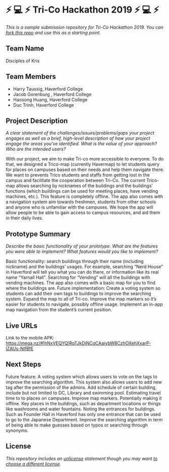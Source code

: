 # :zap: :computer: :zap: Tri-Co Hackathon 2019 :zap: :computer: :zap:

*This is a sample submission repository for Tri-Co Hackathon 2019. You can [fork this repo](https://help.github.com/articles/fork-a-repo/) and use this as a starting point.*

## Team Name 

Disciples of Kris

## Team Members

- Harry Taussig, Haverford College
- Jacob Gorenburg , Haverford College
- Haosong Huang, Haverford College
- Duc Trinh, Haverford College

## Project Description

*A clear statement of the challenges/issues/problems/gaps your project engages as well as a brief, high-level description of how your project engage the areas you've identified. What is the value of your approach? Who are the intended users?*

With our project, we aim to make Tri-co more accessible to everyone. To do that, we designed a Trico-map (currently Havermap) to let students query for places on campuses based on their needs and help them navigate there. We want to prevents Trico students and staffs from getting lost in the campus and facilitate the cooperation between Tri-Co. The current Trico-map allows searching by nicknames of the buildings and the buildings’ functions (which buildings can be used for meeting places, have vending machines, etc.). This feature is completely offline. The app also comes with a navigation system aim towards freshmen, students from other schools and anyone who is unfamiliar with the campuses. We hope the app will allow people to be able to gain access to campus resources, and aid them in their daily lives.
 
## Prototype Summary

*Describe the basic functionality of your prototype. What are the features you were able to implement? What features would you like to implement?*

Basic functionality: search buildings through their name (including nickname) and the buildings’ usages. For example, searching “Nerd House” in Haverford will tell you what you can do there, or information like its real name “Yarnall Hall”. Searching for “Vending” will all the buildings with vending machines. The app also comes with a basic map for you to find where the buildings are.
Future implementation: Create a voting system so students can add their own tags to buildings to improve the searching system. Expand the map to all of Tri-co. Improve the map markers so it’s easier for students to navigate, possibly offline usage. Implement an in-app map navigation from the student’s current position.

## Live URLs
Link to the mobile APK: https://mega.nz/#!hNxVEQYQ!RqTJkDjNCqCAaiybW8CzhOXehXxarP-lZAUs-NlfBfE

## Next Steps
Future feature: 
A voting system which allows users to vote on the tags to improve the searching algorithm. This system also allows users to add new tag after the permission of the admins.
Add schedule of certain building, include but not limited to DC, Library and swimming pool. 
Estimating travel time to to places on campuses. Improve map markers. Potentially making it offline.
Key places in the buildings, such as department locations or things like washrooms and water fountains.
Noting the entrances for buildings. Such as Founder Hall in Haverford has only one entrance that can be used to go to the Japanese Department.
Improve the searching algorithm in term of being able to make guesses based on typos or searching through synonyms.

## License

*This repository includes an [unlicense](http://unlicense.org/) statement though you may want [to choose a different license](https://choosealicense.com/).*


